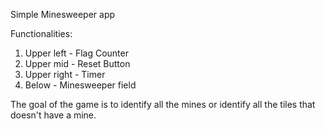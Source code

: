 Simple Minesweeper app

Functionalities:

1. Upper left - Flag Counter
2. Upper mid - Reset Button
3. Upper right - Timer
4. Below - Minesweeper field

The goal of the game is to identify all the mines or identify all the tiles that doesn't have a mine.

